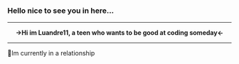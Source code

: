 ### Hello nice to see you in here...

<hr>
<p align="center"> <b> →Hi im Luandre11, a teen who wants to be good at coding someday← </b> </p>
<hr>
 

🥰Im currently in a relationship 

